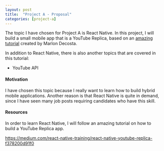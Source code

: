 ```yaml
---
layout: post
title:  "Project A - Proposal"
categories: [project-a]
---
```


The topic I have chosen for Project A is React Native. In this project, I will build a small mobile app that is a YouTube Replica, based on an [amazing tutorial](https://medium.com/react-native-training/react-native-youtube-replica-f378200d91f0) created by Marlon Decosta.

In addition to React Native, there is also another topics that are covered in this tutorial:

* YouTube API


#### Motivation

I have chosen this topic because I really want to learn how to build hybrid mobile applications. Another reason is that React Native is quite in demand, since I have seen many job posts requiring candidates who have this skill.

#### Resources

In order to learn React Native, I will follow an amazing tutorial on how to build a YouTube Replica app.

https://medium.com/react-native-training/react-native-youtube-replica-f378200d91f0
